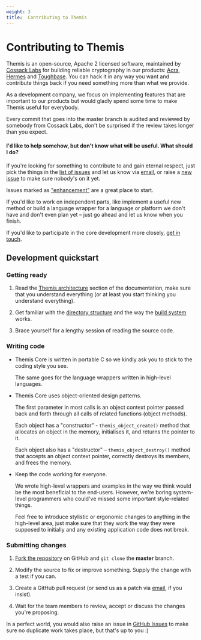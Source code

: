 ```yaml
---
weight: 3
title:  Contributing to Themis
---
```


# Contributing to Themis

Themis is an open-source, Apache 2 licensed software,
maintained by [Cossack Labs](https://www.cossacklabs.com)
for building reliable cryptography in our products:
[Acra](https://www.github.com/cossacklabs/acra),
[Hermes](https://github.com/cossacklabs/hermes-core)
and [Toughbase](https://www.cossacklabs.com/toughbase).
You can hack it in any way you want and contribute things back
if you need something more than what we provide.

As a development company, we focus on implementing features that are important to our products
but would gladly spend some time to make Themis useful for everybody.

Every commit that goes into the master branch is audited and reviewed by somebody from Cossack Labs,
don't be surprised if the review takes longer than you expect.

#### I'd like to help somehow, but don't know what will be useful. What should I do?

If you're looking for something to contribute to and gain eternal respect,
just pick the things in the [list of issues](https://github.com/cossacklabs/themis/issues)
and let us know via [email](mailto:dev@cossacklabs.com),
or raise a [new issue](https://github.com/cossacklabs/themis/issues)
to make sure nobody's on it yet.

Issues marked as ["enhancement"](https://github.com/cossacklabs/themis/issues?utf8=%E2%9C%93&q=is%3Aissue%20is%3Aopen%20label%3Aenhancement%20) are a great place to start.

If you'd like to work on independent parts, like implement a useful new method
or build a language wrapper for a language or platform we don't have and don't even plan yet –
just go ahead and let us know when you finish.

If you'd like to participate in the core development more closely,
[get in touch](mailto:dev@cossacklabs.com).

## Development quickstart

### Getting ready

 1. Read the [Themis architecture](/themis/architecture/) section of the documentation,
    make sure that you understand everything
    (or at least you start thinking you understand everything).

 2. Get familiar with the [directory structure](/themis/architecture/directory-structure/)
    and the way the [build system](/themis/installation/installation-from-sources/) works.

 3. Brace yourself for a lengthy session of reading the source code.

### Writing code

  - Themis Core is written in portable C so we kindly ask you to stick to the coding style you see.

    The same goes for the language wrappers written in high-level languages.

  - Themis Core uses object-oriented design patterns.

    The first parameter in most calls is an object context pointer
    passed back and forth through all calls of related functions (object methods).

    Each object has a "constructor" - `themis_object_create()` method
    that allocates an object in the memory, initialises it, and returns the pointer to it.

    Each object also has a "destructor" – `themis_object_destroy()` method
    that accepts an object context pointer, correctly destroys its members, and frees the memory.

  - Keep the code working for everyone.

    We wrote high-level wrappers and examples in the way
    we think would be the most beneficial to the end-users.
    However, we're boring system-level programmers who could've missed some important style-related things.

    Feel free to introduce stylistic or ergonomic changes to anything in the high-level area,
    just make sure that they work the way they were supposed to initially
    and any existing application code does not break.

### Submitting changes

 1. [Fork the repository](https://github.com/cossacklabs/themis/) on GitHub
    and `git clone` the **master** branch.

 2. Modify the source to fix or improve something.
    Supply the change with a test if you can.

 3. Create a GitHub pull request
    (or send us as a patch via [email](mailto:dev@cossacklabs.com), if you insist).

 4. Wait for the team members to review, accept or discuss the changes you're proposing.

In a perfect world, you would also raise an issue
in [GitHub Issues](https://github.com/cossacklabs/themis/issues)
to make sure no duplicate work takes place, but that's up to you :)
